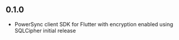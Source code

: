 ## 0.1.0

 - PowerSync client SDK for Flutter with encryption enabled using SQLCipher initial release
